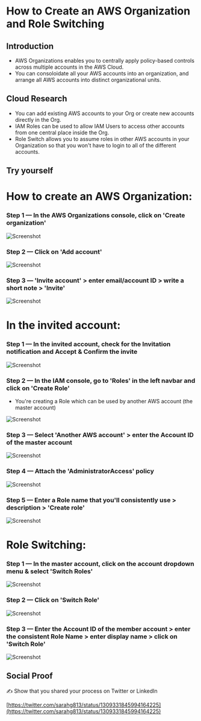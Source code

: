 # How to Create an AWS Organization and Role Switching

## Introduction

- AWS Organizations enables you to centrally apply policy-based controls across multiple accounts in the AWS Cloud. 
- You can consoloidate all your AWS accounts into an organization, and arrange all AWS accounts into distinct organizational units. 

## Cloud Research
- You can add existing AWS accounts to your Org or create new accounts directly in the Org.
- IAM Roles can be used to allow IAM Users to access other accounts from one central place inside the Org. 
- Role Switch allows you to assume roles in other AWS accounts in your Organization so that you won't have to login to all of the different accounts. 

## Try yourself

# How to create an AWS Organization:

### Step 1 — In the AWS Organizations console, click on 'Create organization'

![Screenshot](https://user-images.githubusercontent.com/22378253/94221489-392ee180-feb9-11ea-8bc6-d04ddedbbcf3.png)

### Step 2 — Click on 'Add account'

![Screenshot](https://user-images.githubusercontent.com/22378253/94221551-55cb1980-feb9-11ea-8ac2-e7a8483f4c8a.png)

### Step 3 — 'Invite account' > enter email/account ID > write a short note > 'Invite'

![Screenshot](https://user-images.githubusercontent.com/22378253/94221581-667b8f80-feb9-11ea-8a20-3b33e1e55096.png)

# In the invited account: 

### Step 1 — In the invited account, check for the Invitation notification and Accept & Confirm the invite

![Screenshot](https://user-images.githubusercontent.com/22378253/94221696-a04c9600-feb9-11ea-9ecd-e645224139a8.png)

### Step 2 — In the IAM console, go to 'Roles' in the left navbar and click on 'Create Role'
- You're creating a Role which can be used by another AWS account (the master account)

![Screenshot](https://user-images.githubusercontent.com/22378253/94221973-32ed3500-feba-11ea-87b1-a4df902398ce.png)

### Step 3 — Select 'Another AWS account' > enter the Account ID of the master account

![Screenshot](https://user-images.githubusercontent.com/22378253/94222064-6d56d200-feba-11ea-914c-4f7e5b50aaf3.png)

### Step 4 — Attach the 'AdministratorAccess' policy 

![Screenshot](https://user-images.githubusercontent.com/22378253/94222137-8fe8eb00-feba-11ea-83c9-7d0066cb6384.png)

### Step 5 — Enter a Role name that you'll consistently use > description > 'Create role'

![Screenshot](https://user-images.githubusercontent.com/22378253/94222170-ab53f600-feba-11ea-8e1a-ae63979109e7.png)

# Role Switching:

### Step 1 — In the master account, click on the account dropdown menu & select 'Switch Roles'

![Screenshot](https://user-images.githubusercontent.com/22378253/94222332-11407d80-febb-11ea-9309-3e1184dcdd26.png)

### Step 2 — Click on 'Switch Role'

![Screenshot](https://user-images.githubusercontent.com/22378253/94222395-3cc36800-febb-11ea-9754-d6fb4644aa24.png)

### Step 3 — Enter the Account ID of the member account > enter the consistent Role Name > enter display name > click on 'Switch Role'

![Screenshot](https://user-images.githubusercontent.com/22378253/94222460-654b6200-febb-11ea-80af-8a18ec61ab20.png)


## Social Proof

✍️ Show that you shared your process on Twitter or LinkedIn

[https://twitter.com/sarahg813/status/1309331845994164225](https://twitter.com/sarahg813/status/1309331845994164225)

